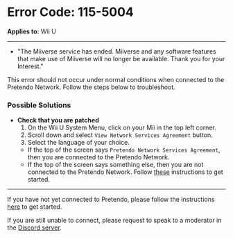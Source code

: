 # Error Code: 115-5004
**Applies to:** Wii U

---

- "The Miiverse service has ended. Miiverse and any software features that make use of Miiverse will no longer be available. Thank you for your Interest."

This error should not occur under normal conditions when connected to the Pretendo Network. Follow the steps below to troubleshoot.

### Possible Solutions

- **Check that you are patched**
  1. On the Wii U System Menu, click on your Mii in the top left corner.
  2. Scroll down and select `View Network Services Agreement` button.
  3. Select the language of your choice.
  - If the top of the screen says `Pretendo Network Services Agreement`, then you are connected to the Pretendo Network.
  - If the top of the screen says something else, then you are not connected to the Pretendo Network. Follow [these](/docs/install) instructions to get started.

---

If you have not yet connected to Pretendo, please follow the instructions [here](/docs/install) to get started.

If you are still unable to connect, please request to speak to a moderator in the [Discord server](https://invite.gg/pretendo).

